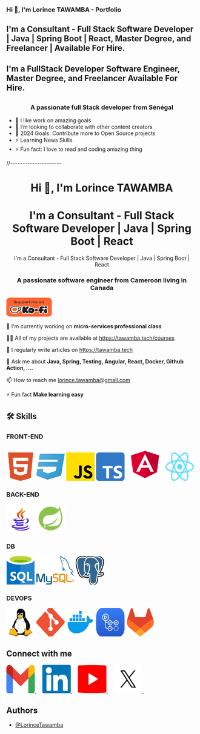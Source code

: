 ### Hi 👋, I'm Lorince TAWAMBA - Portfolio 

## I'm a Consultant - Full Stack Software Developer | Java | Spring Boot | React, Master Degree, and Freelancer | Available For Hire.

## I'm a FullStack Developer Software Engineer, Master Degree, and Freelancer Available For Hire.

## 
<h3 align="center">A passionate full Stack developer from Sénégal</h3>

- 🌱 I like work on amazing goals
- 👯 I’m looking to collaborate with other content creators
- 🥅 2024 Goals: Contribute more to Open Source projects 
- ⚡ Learning News Skills 
- ⚡ Fun fact: I love to read and coding amazing thing


//---------------------


<h1 align="center">Hi 👋, I'm Lorince TAWAMBA</h1> 
<h1 align="center">I'm a Consultant - Full Stack Software Developer  | Java | Spring Boot | React</h1>



<p align="center">I'm a Consultant - Full Stack Software Developer  | Java | Spring Boot | React </p></div>

### **<div><p align="center">A passionate software engineer from Cameroon living in Canada</p><div>**

<p> 
	<a href="https://ko-fi.com/lorincetawamba" target="_blank">
		<img src="https://github.com/LorinceTawamba/LorinceTawamba/blob/main/images/kofi.png" alt="Kofi" height="50" width="120" /> 
	</a> 
</p>

🔭 I'm currently working on **micro-services professional class** 

👩‍💻 All of my projects are available at https://tawamba.tech/courses 

📝 I regularly write articles on https://tawamba.tech 

💬 Ask me about **Java, Spring, Testing, Angular, React, Docker, Github Action, ....** 

📫 How to reach me lorince.tawamba@gmail.com  

⚡️ Fun fact **Make learning easy** 

## 🛠 Skills

### FRONT-END 
<p>
<img src="https://github.com/LorinceTawamba/LorinceTawamba/blob/main/images/html5.png" alt="HTML5" height="75" width="75" /> 

<img src="https://github.com/LorinceTawamba/LorinceTawamba/blob/main/images/css3.png" alt="CSS3" height="75" width="75" /> 

<img src="https://github.com/LorinceTawamba/LorinceTawamba/blob/main/images/js.png" alt="JavaScript" height="75" width="75" /> 

<img src="https://github.com/LorinceTawamba/LorinceTawamba/blob/main/images/typescript.png" alt="TypeScript" height="75" width="75" /> 

<img src="https://github.com/LorinceTawamba/LorinceTawamba/blob/main/images/Angular.svg" alt="Angular" height="90" width="100" /> 

<img src="https://github.com/LorinceTawamba/LorinceTawamba/blob/main/images/react.svg" alt="React" height="75" width="75" /> 
</p> 

### BACK-END 
<p>
<img src="https://github.com/LorinceTawamba/LorinceTawamba/blob/main/images/java.png" alt="Java" height="75" width="75" /> 

<img src="https://github.com/LorinceTawamba/LorinceTawamba/blob/main/images/springboot.png" alt="Spring Boot" height="75" width="75" /> 
</p> 

### DB 
<p>
<img src="https://github.com/LorinceTawamba/LorinceTawamba/blob/main/images/sql.png" alt="SQL" height="75" width="75" /> 

<img src="https://github.com/LorinceTawamba/LorinceTawamba/blob/main/images/mysql.png" alt="Mysql" height="75" width="100" /> 

<img src="https://github.com/LorinceTawamba/LorinceTawamba/blob/main/images/postgresql.png" alt="Postegresql" height="75" width="75" /> 
</p> 

### DEVOPS 
<p>
<img src="https://github.com/LorinceTawamba/LorinceTawamba/blob/main/images/linux.jpeg" alt="Linux" height="75" width="75" />

<img src="https://github.com/LorinceTawamba/LorinceTawamba/blob/main/images/git.png" alt="Git" height="75" width="75" /> 

<img src="https://github.com/LorinceTawamba/LorinceTawamba/blob/main/images/docker.png" alt="Docker" height="75" width="75" /> 

<img src="https://github.com/LorinceTawamba/LorinceTawamba/blob/main/images/githubaction.jpeg" alt="Github Action" height="75" width="75" /> 

<img src="https://github.com/LorinceTawamba/LorinceTawamba/blob/main/images/gitlab.png" alt="Gitlab" height="75" width="75" /> 
</p> 

## Connect with me
<p>  
	<a href="mailto:lorince.tawamba@gmail.com" target="_blank">
		<img src="https://github.com/LorinceTawamba/LorinceTawamba/blob/main/images/gmail.webp" alt="Linkedin" height="75" width="75" /> 
	</a> &nbsp;&nbsp;&nbsp;
	<a href="https://www.linkedin.com/in/lorincetawamba/" target="_blank">
		<img src="https://github.com/LorinceTawamba/LorinceTawamba/blob/main/images/linkedin.png" alt="Linkedin" height="75" width="75" /> 
	</a> &nbsp;&nbsp;&nbsp;
	<a href="https://www.youtube.com/@LorinceTawamba" target="_blank">
		<img src="https://github.com/LorinceTawamba/LorinceTawamba/blob/main/images/youtube.jpeg" alt="Youtube" height="75" width="75" /> 
	</a> &nbsp;&nbsp;&nbsp;
	<a href="https://www.x.com/@LorinceTawamba" target="_blank">
		<img src="https://github.com/LorinceTawamba/LorinceTawamba/blob/main/images/x.png" alt="X" height="75" width="75" /> 
	</a> &nbsp;&nbsp;&nbsp;
</p>

## Authors

- [@LorinceTawamba](https://www.github.com/LorinceTawamba)
